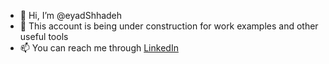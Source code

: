 - 👋 Hi, I’m @eyadShhadeh
- 🌱 This account is being under construction for work examples and other useful tools
- 📫 You can reach me through [LinkedIn](https://www.linkedin.com/in/eyad-shhadeh-b9099715b/) 

<!---
eyadShhadeh/eyadShhadeh is a ✨ special ✨ repository because its `README.md` (this file) appears on your GitHub profile.
You can click the Preview link to take a look at your changes.
--->
